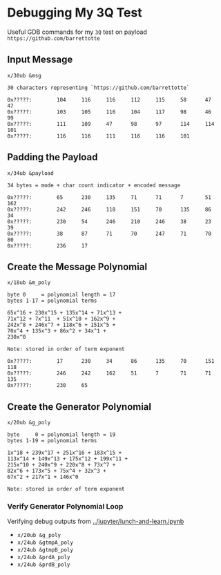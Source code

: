 # Debugging My 3Q Test

Useful GDB commands for my `3Q` test on payload `https://github.com/barrettotte`

## Input Message

`x/30ub &msg`

```
30 characters representing `https://github.com/barrettotte`

0x?????:        104     116     116     112     115     58      47      47
0x?????:        103     105     116     104     117     98      46      99
0x?????:        111     109     47      98      97      114     114     101
0x?????:        116     116     111     116     116     101
```

## Padding the Payload

`x/34ub &payload`

```
34 bytes = mode + char count indicator + encoded message

0x?????:        65      230     135     71      71      7       51      162
0x?????:        242     246     118     151     70      135     86      34
0x?????:        230     54      246     210     246     38      23      39
0x?????:        38      87      71      70      247     71      70      80
0x?????:        236     17
```

## Create the Message Polynomial

`x/18ub &m_poly`

```
byte 0     = polynomial length = 17
bytes 1-17 = polynomial terms

65x^16 + 230x^15 + 135x^14 + 71x^13 + 
71x^12 + 7x^11  + 51x^10 + 162x^9 + 
242x^8 + 246x^7 + 118x^6 + 151x^5 + 
70x^4 + 135x^3 + 86x^2 + 34x^1 + 
230x^0

Note: stored in order of term exponent

0x?????:        17      230     34      86      135     70      151     118
0x?????:        246     242     162     51      7       71      71      135
0x?????:        230     65
```

## Create the Generator Polynomial

`x/20ub &g_poly`

```
byte     0 = polynomial length = 19
bytes 1-19 = polynomial terms

1x^18 + 239x^17 + 251x^16 + 183x^15 + 
113x^14 + 149x^13 + 175x^12 + 199x^11 + 
215x^10 + 240x^9 + 220x^8 + 73x^7 + 
82x^6 + 173x^5 + 75x^4 + 32x^3 + 
67x^2 + 217x^1 + 146x^0

Note: stored in order of term exponent

```

### Verify Generator Polynomial Loop

Verifying debug outputs from [../jupyter/lunch-and-learn.ipynb](../jupyter/lunch-and-learn.ipynb)

- `x/20ub &g_poly`
- `x/24ub &gtmpA_poly`
- `x/24ub &gtmpB_poly`
- `x/24ub &prdA_poly`
- `x/24ub &prdB_poly`

